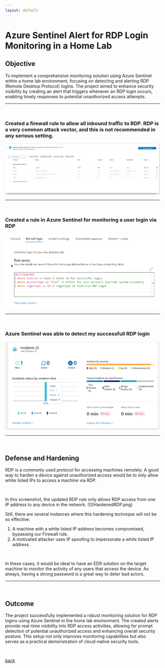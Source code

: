 ```yaml
---
layout: default
---
```


# Azure Sentinel Alert for RDP Login Monitoring in a Home Lab

## Objective

To implement a comprehensive monitoring solution using Azure Sentinel within a home lab environment, focusing on detecting and alerting RDP (Remote Desktop Protocol) logins. The project aimed to enhance security visibility by creating an alert that triggers whenever an RDP login occurs, enabling timely responses to potential unauthorized access attempts.

---
<p> <br> </p>

### Created a firewall rule to allow all inbound traffic to RDP. RDP is a very common attack vector, and this is not recommended in any serious setting.
![](FirewallRDP.png)

---
<p> <br> </p>

### Created a rule in Azure Sentinel for monitoring a user login via RDP
![test](CreatedRule.png)

---
<p> <br> </p>

### Azure Sentinel was able to detect my successfull RDP login
![](incident.png)

---
<p> <br> </p>

## Defense and Hardening

RDP is a commonly used protocol for accessing machines remotely. A good way to harden a device against unauthorized access would be to only allow white listed IPs to access a machine via RDP.
<p> <br> </p>
In this screenshot, the updated RDP rule only allows RDP access from one IP address to any device in the network.
![](HardenedRDP.png)


Still, there are several instances where this hardening technique will not be so effective:
1. A machine with a white listed IP address becomes compromised, bypassing our Firewall rule.
2. A motivated attacker uses IP spoofing to impersonate a white listed IP address.
<p> <br> </p>
In these cases, it would be ideal to have an EDR solution on the target machine to monitor the activity of any users that access the device. As always, having a strong password is a great way to deter bad actors.

---
<p> <br> </p>

## Outcome

The project successfully implemented a robust monitoring solution for RDP logins using Azure Sentinel in the home lab environment. The created alerts provide real-time visibility into RDP access activities, allowing for prompt detection of potential unauthorized access and enhancing overall security posture. This setup not only improves monitoring capabilities but also serves as a practical demonstration of cloud-native security tools.
<p> <br> </p>


[back](./)
<p> <br> </p>
<p> <br> </p>
